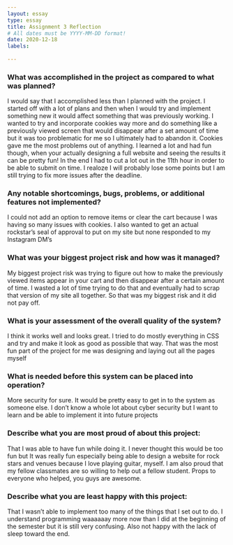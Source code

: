 ```yaml
---
layout: essay
type: essay
title: Assignment 3 Reflection
# All dates must be YYYY-MM-DD format!
date: 2020-12-18
labels:
  
---
```

<h3>What was accomplished in the project as compared to what was planned?</h3>
I would say that I accomplished less than I planned with the project. I started off with a lot of plans and then when I would try and implement something new it would affect something that was previously working. I wanted to try and incorporate cookies way more and do something like a previously viewed screen that would disappear after a set amount of time but it was too problematic for me so I ultimately had to abandon it. Cookies gave me the most problems out of anything. I learned a lot and had fun though, when your actually designing a full website and seeing the results it can be pretty fun! In the end I had to cut a lot out in the 11th hour in order to be able to submit on time. I realoze I will probably lose some points but I am still trying to fix more issues after the deadline.
<h3>Any notable shortcomings, bugs, problems, or additional features not implemented?</h3>
I could not add an option to remove items or clear the cart because I was having so many issues with cookies. I also wanted to get an actual rockstar’s seal of approval to put on my site but none responded to my Instagram DM’s
<h3>What was your biggest project risk and how was it managed?</h3>
My biggest project risk was trying to figure out how to make the previously viewed items appear in your cart and then disappear after a certain amount of time. I wasted a lot of time trying to do that and eventually had to scrap that version of my site all together. So that was my biggest risk and it did not pay off.
<h3>What is your assessment of the overall quality of the system?</h3>
 I think it works well and looks great. I tried to do mostly everything in CSS and try and make it look as good as possible that way. That was the most fun part of the project for me was designing and laying out all the pages myself
<h3>What is needed before this system can be placed into operation?</h3>
More security for sure. It would be pretty easy to get in to the system as someone else. I don’t know a whole lot about cyber security but I want to learn and be able to implement it into future projects
<h3>Describe what you are most proud of about this project:</h3>
 That I was able to have fun while doing it. I never thought this would be too fun but It was really fun especially being able to design a website for rock stars and venues because I love playing guitar, myself. I am also proud that my fellow classmates are so willing to help out a fellow student. Props to everyone who helped, you guys are awesome.
<h3>Describe what you are least happy with this project:</h3>
That I wasn’t able to implement too many of the things that I set out to do. I understand programming waaaaaay more now than I did at the beginning of the semester but it is still very confusing. Also not happy with the lack of sleep toward the end.
 
